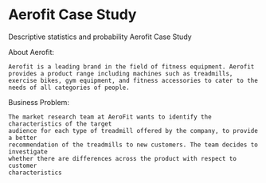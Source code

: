 # Aerofit Case Study
 Descriptive statistics and probability
 Aerofit Case Study

 About Aerofit:

    Aerofit is a leading brand in the field of fitness equipment. Aerofit provides a product range including machines such as treadmills, exercise bikes, gym equipment, and fitness accessories to cater to the needs of all categories of people.

 Business Problem:

    The market research team at AeroFit wants to identify the characteristics of the target
    audience for each type of treadmill offered by the company, to provide a better
    recommendation of the treadmills to new customers. The team decides to investigate
    whether there are differences across the product with respect to customer
    characteristics
